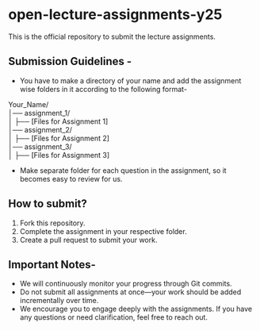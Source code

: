 # open-lecture-assignments-y25

This is the official repository to submit the lecture assignments.

## Submission Guidelines -

* You have to make a directory of your name and add the assignment wise folders in it according to the following format-

Your_Name/  
│── assignment_1/  
│   ├── [Files for Assignment 1]  
│── assignment_2/  
│   ├── [Files for Assignment 2]  
│── assignment_3/  
│   ├── [Files for Assignment 3]

* Make separate folder for each question in the assignment, so it becomes easy to review for us.

## How to submit?

1. Fork this repository.
2. Complete the assignment in your respective folder.
3. Create a pull request to submit your work.

## Important Notes- 

* We will continuously monitor your progress through Git commits.
* Do not submit all assignments at once—your work should be added incrementally over time.
* We encourage you to engage deeply with the assignments. If you have any questions or need clarification, feel free to reach out.
